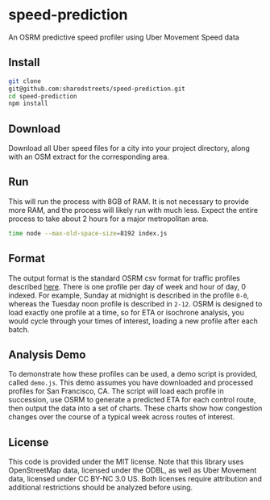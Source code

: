 # speed-prediction
An OSRM predictive speed profiler using Uber Movement Speed data

## Install

```sh
git clone 
git@github.com:sharedstreets/speed-prediction.git
cd speed-prediction
npm install
```

## Download

Download all Uber speed files for a city into your project directory, along with an OSM extract for the corresponding area.

## Run

This will run the process with 8GB of RAM. It is not necessary to provide more RAM, and the process will likely run with much less. Expect the entire process to take about 2 hours for a major metropolitan area.

```sh
time node --max-old-space-size=8192 index.js
```

## Format

The output format is the standard OSRM csv format for traffic profiles described [here](https://github.com/Project-OSRM/osrm-backend/wiki/Traffic). There is one profile per day of week and hour of day, 0 indexed. For example, Sunday at midnight is described in the profile `0-0`, whereas the Tuesday noon profile is described in `2-12`. OSRM is designed to load exactly one profile at a time, so for ETA or isochrone analysis, you would cycle through your times of interest, loading a new profile after each batch.

## Analysis Demo

To demonstrate how these profiles can be used, a demo script is provided, called `demo.js`. This demo assumes you have downloaded and processed profiles for San Francisco, CA. The script will load each profile in succession, use OSRM to generate a predicted ETA for each control route, then output the data into a set of charts. These charts show how congestion changes over the course of a typical week across routes of interest.

## License

This code is provided under the MIT license. Note that this library uses OpenStreetMap data, licensed under the ODBL, as well as Uber Movement data, licensed under CC BY-NC 3.0 US. Both licenses require attribution and additional restrictions should be analyzed before using.

